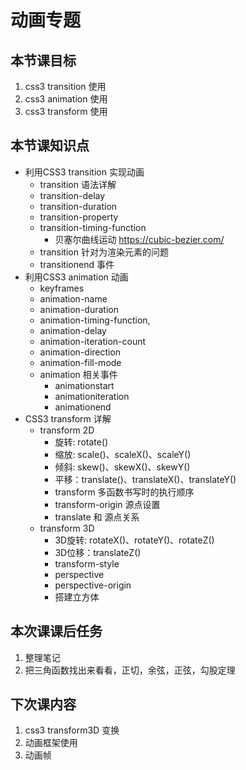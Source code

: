 # 动画专题

## 本节课目标
1. css3 transition 使用
2. css3 animation 使用
3. css3 transform 使用

## 本节课知识点
- 利用CSS3 transition 实现动画 
  - transition 语法详解
  - transition-delay
  - transition-duration
  - transition-property
  - transition-timing-function
    - 贝塞尔曲线运动 https://cubic-bezier.com/ 
  - transition 针对为渲染元素的问题 
  - transitionend 事件
- 利用CSS3 animation 动画
  - keyframes
  - animation-name
  - animation-duration
  - animation-timing-function,
  - animation-delay
  - animation-iteration-count
  - animation-direction 
  - animation-fill-mode
  - animation 相关事件
    - animationstart
    - animationiteration 
    - animationend 
- CSS3 transform 详解
  - transform 2D
    - 旋转: rotate()
    - 缩放: scale()、scaleX()、scaleY()
    - 倾斜: skew()、skewX()、skewY()
    - 平移：translate()、translateX()、translateY()
    - transform 多函数书写时的执行顺序
    - transform-origin 源点设置
    - translate 和 源点关系
  - transform 3D 
    - 3D旋转: rotateX()、rotateY()、rotateZ()
    - 3D位移：translateZ()
    - transform-style
    - perspective
    - perspective-origin
    - 搭建立方体

## 本次课课后任务
1. 整理笔记
2. 把三角函数找出来看看，正切，余弦，正弦，勾股定理

## 下次课内容
1. css3 transform3D 变换
2. 动画框架使用
3. 动画帧